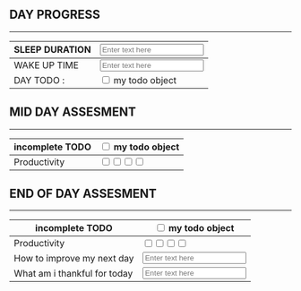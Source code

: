 ## DAY PROGRESS
---

| SLEEP DURATION | <input type="text" placeholder="Enter text here">                |
| -------------- | ---------------------------------------------------------------- |
| WAKE UP TIME   | <input type="text" placeholder="Enter text here">                |
| DAY TODO :     | <input type="checkbox" unchecked id="7d22aewfdb"> my todo object |
## MID DAY ASSESMENT
---

| incomplete TODO | <input type="checkbox" unchecked id="7d224esafdczwdb"> my todo object                                                                                                                |
| --------------- | ------------------------------------------------------------------------------------------------------------------------------------------------------------------------------------ |
| Productivity    | <input type="checkbox" unchecked id="7d224a"><input type="checkbox" unchecked id="7d224b"><input type="checkbox" unchecked id="7d224c"><input type="checkbox" unchecked id="7d224d"> |
## END OF DAY ASSESMENT
---

| incomplete TODO              | <input type="checkbox" unchecked id="7d224esafdczwdb"> my todo object                                                                                                                |
| ---------------------------- | ------------------------------------------------------------------------------------------------------------------------------------------------------------------------------------ |
| Productivity                 | <input type="checkbox" unchecked id="7d224a"><input type="checkbox" unchecked id="7d224b"><input type="checkbox" unchecked id="7d224c"><input type="checkbox" unchecked id="7d224d"> |
| How to improve my next day   | <input type="text" placeholder="Enter text here" class="improveday-text">                                                                                                            |
| What am i thankful for today | <input type="text" placeholder="Enter text here" class= "thankfulday-text">                                                                                                          |
